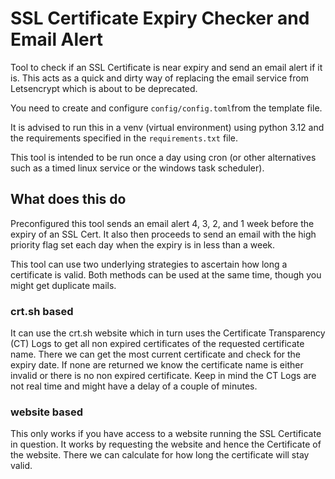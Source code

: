 # SSL Certificate Expiry Checker and Email Alert
Tool to check if an SSL Certificate is near expiry and send an email alert if it is.
This acts as a quick and dirty way of replacing the email service from Letsencrypt which is about to be deprecated.

You need to create and configure `config/config.toml`from the template file. 

It is advised to run this in a venv (virtual environment) using python 3.12 and the requirements specified in 
the `requirements.txt` file.

This tool is intended to be run once a day using cron (or other alternatives such as a timed linux service or the 
windows task scheduler).

## What does this do
Preconfigured this tool sends an email alert 4, 3, 2, and 1 week before the expiry of an SSL Cert.
It also then proceeds to send an email with the high priority flag set each day when the expiry is in less than a week.

This tool can use two underlying strategies to ascertain how long a certificate is valid.
Both methods can be used at the same time, though you might get duplicate mails.

### crt.sh based
It can use the crt.sh website which in turn uses the Certificate Transparency (CT) Logs to get all non expired certificates 
of the requested certificate name. There we can get the most current certificate and check for the expiry date.
If none are returned we know the certificate name is either invalid or there is no non expired certificate.
Keep in mind the CT Logs are not real time and might have a delay of a couple of minutes.

### website based
This only works if you have access to a website running the SSL Certificate in question. 
It works by requesting the website and hence the Certificate of the website. There we can calculate for how long the 
certificate will stay valid.